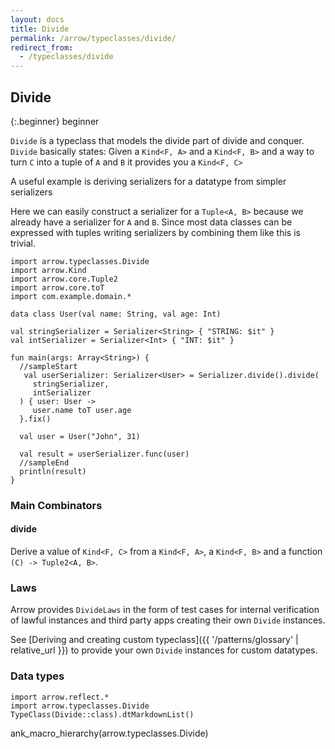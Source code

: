 ```yaml
---
layout: docs
title: Divide
permalink: /arrow/typeclasses/divide/
redirect_from:
  - /typeclasses/divide
---
```


## Divide

{:.beginner}
beginner

`Divide` is a typeclass that models the divide part of divide and conquer.
`Divide` basically states: Given a `Kind<F, A>` and a `Kind<F, B>` and a way to turn `C` into a tuple of `A` and `B` it provides you a `Kind<F, C>`

A useful example is deriving serializers for a datatype from simpler serializers

Here we can easily construct a serializer for a `Tuple<A, B>` because we already have a serializer for `A` and `B`. Since most data classes can be expressed with tuples writing serializers by combining them like this is trivial.

```kotlin:ank:playground
import arrow.typeclasses.Divide
import arrow.Kind
import arrow.core.Tuple2
import arrow.core.toT
import com.example.domain.*

data class User(val name: String, val age: Int)

val stringSerializer = Serializer<String> { "STRING: $it" }
val intSerializer = Serializer<Int> { "INT: $it" }

fun main(args: Array<String>) {
  //sampleStart
   val userSerializer: Serializer<User> = Serializer.divide().divide(
     stringSerializer,
     intSerializer
  ) { user: User ->
     user.name toT user.age
  }.fix()

  val user = User("John", 31)

  val result = userSerializer.func(user)
  //sampleEnd
  println(result)
}
```

### Main Combinators

#### divide

Derive a value of `Kind<F, C>` from a `Kind<F, A>`, a `Kind<F, B>` and a function `(C) -> Tuple2<A, B>`.

### Laws

Arrow provides `DivideLaws` in the form of test cases for internal verification of lawful instances and third party apps creating their own `Divide` instances.

See [Deriving and creating custom typeclass]({{ '/patterns/glossary' | relative_url }}) to provide your own `Divide` instances for custom datatypes.

### Data types

```kotlin:ank:replace
import arrow.reflect.*
import arrow.typeclasses.Divide
TypeClass(Divide::class).dtMarkdownList()
```

ank_macro_hierarchy(arrow.typeclasses.Divide)